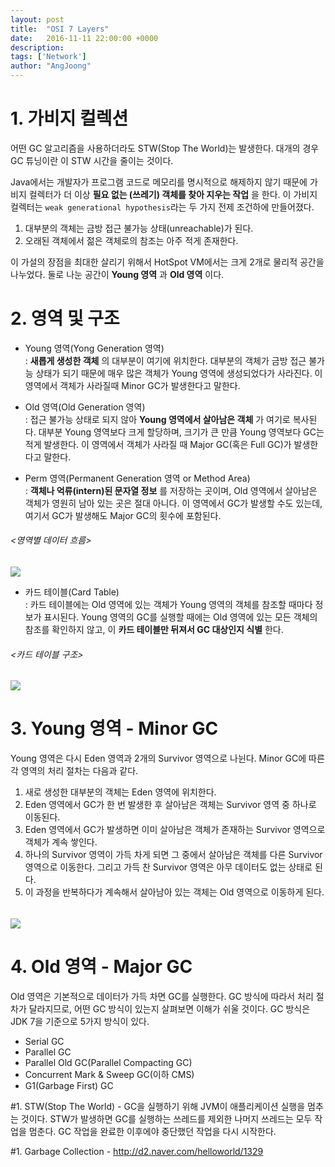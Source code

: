 ```yaml
---
layout: post
title:  "OSI 7 Layers"
date:   2016-11-11 22:00:00 +0000
description: 
tags: ['Network']
author: "AngJoong"
---
```


# 1. 가비지 컬렉션

어떤 GC 알고리즘을 사용하더라도 STW(Stop The World)는 발생한다. 대개의 경우 GC 튜닝이란 이 STW 시간을 줄이는 것이다.  

Java에서는 개발자가 프로그램 코드로 메모리를 명시적으로 해제하지 않기 때문에 가비지 컬렉터가 더 이상 **필요 없는 (쓰레기) 객체를 찾아 지우는 작업** 을 한다. 이 가비지 컬렉터는 `weak generational hypothesis`라는 두 가지 전제 조건하에 만들어졌다.

1. 대부분의 객체는 금방 접근 불가능 상태(unreachable)가 된다.
2. 오래된 객체에서 젊은 객체로의 참조는 아주 적게 존재한다.

이 가설의 장점을 최대한 살리기 위해서 HotSpot VM에서는 크게 2개로 물리적 공간을 나누었다. 둘로 나눈 공간이 **Young 영역** 과 **Old 영역** 이다.

# 2. 영역 및 구조

* Young 영역(Yong Generation 영역)  
: **새롭게 생성한 객체** 의 대부분이 여기에 위치한다. 대부분의 객체가 금방 접근 불가능 상태가 되기 때문에 매우 많은 객체가 Young 영역에 생성되었다가 사라진다. 이 영역에서 객체가 사라질때 Minor GC가 발생한다고 말한다.

* Old 영역(Old Generation 영역)  
: 접근 불가능 상태로 되지 않아 **Young 영역에서 살아남은 객체** 가 여기로 복사된다. 대부분 Young 영역보다 크게 할당하며, 크기가 큰 만큼 Young 영역보다 GC는 적게 발생한다. 이 영역에서 객체가 사라질 때 Major GC(혹은 Full GC)가 발생한다고 말한다.

* Perm 영역(Permanent Generation 영역 or Method Area)  
: **객체나 억류(intern)된 문자열 정보** 를 저장하는 곳이며, Old 영역에서 살아남은 객체가 영원히 남아 있는 곳은 절대 아니다. 이 영역에서 GC가 발생할 수도 있는데, 여기서 GC가 발생해도 Major GC의 횟수에 포함된다.

###### <영역별 데이터 흐름>
![](http://d2.naver.com/content/images/2015/06/helloworld-1329-1.png)

* 카드 테이블(Card Table)  
: 카드 테이블에는 Old 영역에 있는 객체가 Young 영역의 객체를 참조할 때마다 정보가 표시된다. Young 영역의 GC를 실행할 때에는 Old 영역에 있는 모든 객체의 참조를 확인하지 않고, 이 **카드 테이블만 뒤져서 GC 대상인지 식별** 한다.

###### <카드 테이블 구조>
![](http://d2.naver.com/content/images/2015/06/helloworld-1329-2.png)

# 3. Young 영역 - Minor GC
Young 영역은 다시 Eden 영역과 2개의 Survivor 영역으로 나뉜다. Minor GC에 따른 각 영역의 처리 절차는 다음과 같다.  

1. 새로 생성한 대부분의 객체는 Eden 영역에 위치한다.
2. Eden 영역에서 GC가 한 번 발생한 후 살아남은 객체는 Survivor 영역 중 하나로 이동된다.
3. Eden 영역에서 GC가 발생하면 이미 살아남은 객체가 존재하는 Survivor 영역으로 객체가 계속 쌓인다.
4. 하나의 Survivor 영역이 가득 차게 되면 그 중에서 살아남은 객체를 다른 Survivor 영역으로 이동한다. 그리고 가득 찬 Survivor 영역은 아무 데이터도 없는 상태로 된다.
5. 이 과정을 반복하다가 계속해서 살아남아 있는 객체는 Old 영역으로 이동하게 된다.

###### <Minor GC>
![](http://d2.naver.com/content/images/2015/06/helloworld-1329-3.png)

# 4. Old 영역 - Major GC

Old 영역은 기본적으로 데이터가 가득 차면 GC를 실행한다. GC 방식에 따라서 처리 절차가 달라지므로, 어떤 GC 방식이 있는지 살펴보면 이해가 쉬울 것이다. GC 방식은 JDK 7을 기준으로 5가지 방식이 있다.

* Serial GC
* Parallel GC
* Parallel Old GC(Parallel Compacting GC)
* Concurrent Mark & Sweep GC(이하 CMS)
* G1(Garbage First) GC

\#1. STW(Stop The World) - GC을 실행하기 위해 JVM이 애플리케이션 실행을 멈추는 것이다. STW가 발생하면 GC를 실행하는 쓰레드를 제외한 나머지 쓰레드는 모두 작업을 멈춘다. GC 작업을 완료한 이후에야 중단했던 작업을 다시 시작한다.


\#1. Garbage Collection - http://d2.naver.com/helloworld/1329
